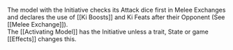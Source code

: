The model with the Initiative checks its Attack dice first in Melee Exchanges and declares the use of [[Ki Boosts]] and Ki Feats after their Opponent (See [[Melee Exchange]]).  
The [[Activating Model]] has the Initiative unless a trait, State or game [[Effects]] changes this.